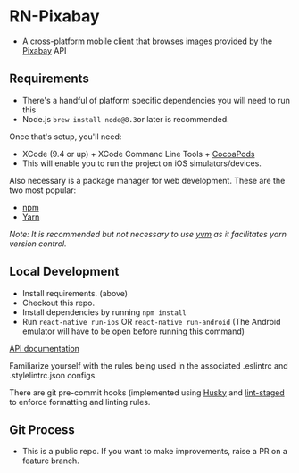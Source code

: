 # RN-Pixabay
- A cross-platform mobile client that browses images provided by the [Pixabay](https://pixabay.com/) API

## Requirements
- There's a handful of platform specific dependencies you will need to run this
- Node.js `brew install node@8.3`or later is recommended.

Once that's setup, you'll need:
- XCode (9.4 or up) + XCode Command Line Tools + [CocoaPods](https://cocoapods.org/)
- This will enable you to run the project on iOS simulators/devices.

Also necessary is a package manager for web development. These are the two most popular:
- [npm](https://www.npmjs.com/)
- [Yarn](https://yarnpkg.com/)

_Note: It is recommended but not necessary to use [yvm](https://github.com/tophat/yvm) 
as it facilitates yarn version control._

## Local Development
- Install requirements. (above)
- Checkout this repo.
- Install dependencies by running `npm install`
- Run `react-native run-ios` OR `react-native run-android` (The Android emulator will have to be open before running this command)

[API documentation](https://pixabay.com/api/docs/)

Familiarize yourself with the rules being used in the associated .eslintrc and .stylelintrc.json configs.

There are git pre-commit hooks (implemented using [Husky](https://github.com/typicode/husky) 
and [lint-staged](https://www.npmjs.com/package/lint-staged) to enforce formatting and linting rules.

## Git Process

- This is a public repo. If you want to make improvements, raise a PR on a feature branch.
